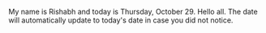 My name is Rishabh and today is Thursday, October 29. Hello all. The date will automatically update to today's date in case you did not notice.
